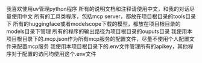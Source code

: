 我喜欢使用uv管理python程序
所有的说明文档和注释请使用中文，和我的对话尽量使用中文
所有的工具类程序，包括mcp server，都放在项目根目录的tools目录下
所有的huggingface或者modelscope下载的模型，都放在项目根目录的models目录下管理
所有的程序的输出路径为项目根目录的ouputs目录
我使用本项目根目录下的.mcp.json作为所有mcp服务的配置文件，尽量不使用个人配置文件来配置mcp服务
我使用本项目根目录下的.env文件管理所有的apikey，其他程序对于配置的访问均使用这个.env文件